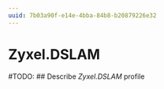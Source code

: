 ```yaml
---
uuid: 7b03a90f-e14e-4bba-84b8-b20879226e32
---
```



# Zyxel.DSLAM


#TODO: ## Describe *Zyxel.DSLAM* profile

